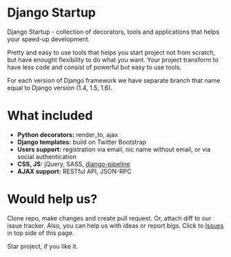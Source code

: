 Django Startup
==============

Django Startup - collection of decorators, tools and applications that helps your speed-up development.

Pretty and easy to use tools that helps you start project not from scratch, but have enought flexibility to do what you want. Your project transform to have less code and consist of powerful but easy to use tools.

For each version of Django framework we have separate branch that name equal to Django version (1.4, 1.5, 1.6).

What included
==========

* **Python decorators:** render_to, ajax
* **Django templates:** build on Twitter Bootstrap
* **Users support:** registration via email, nic name without email, or via social authentication
* **CSS, JS:** jQuery, SASS, [django-pipeline](http://django-pipeline.readthedocs.org)
* **AJAX support:** RESTful API, JSON-RPC


Would help us?
==========

Clone repo, make changes and create pull request. Or, attach diff to our issue tracker. Also, you can help us with ideas or report bigs. Click to [Issues](https://github.com/1st/django-startup/issues) in top side of this page.

Star project, if you like it.
